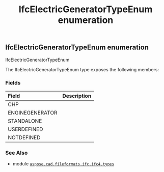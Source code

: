 ﻿---
title: IfcElectricGeneratorTypeEnum enumeration
second_title: Aspose.CAD for Python via .NET API References
description: 
type: docs
weight: 2650
url: /python-net/aspose.cad.fileformats.ifc.ifc4.types/ifcelectricgeneratortypeenum/
is_root: false
---

## IfcElectricGeneratorTypeEnum enumeration

IfcElectricGeneratorTypeEnum



The IfcElectricGeneratorTypeEnum type exposes the following members:

### Fields
| Field | Description |
| :- | :- |
| CHP |  |
| ENGINEGENERATOR |  |
| STANDALONE |  |
| USERDEFINED |  |
| NOTDEFINED |  |



### See Also
* module [`aspose.cad.fileformats.ifc.ifc4.types`](..)
